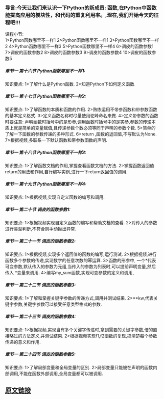 ﻿### 导言:今天让我们来认识一下Python的新成员: 函数,在Python中函数能提高应用的模块性，和代码的重复利用率。,现在,我们开始今天的征程吧!!!
课程小节:  
1>Python函数哪里不一样1
2>Python函数哪里不一样1
3>Python函数哪里不一样2
4>Python函数哪里不一样3
5>Python函数哪里不一样4
6>调皮的函数参数1
7>调皮的函数参数2
8>调皮的函数参数3
9>调皮的函数参数4
10>调皮的函数参数5
##### 章节一  第十六节 Python函数哪里不一样1:
   知识要点:
        1>了解什么是Python函数.
        2>知道Python下如何定义函数.
##### 章节一  第十七节 Python函数哪里不一样2:
   知识要点:
        1>了解函数的本质和函数的作用.
        2>熟练运用不带参函数和带参数函数的基本定义格式.
        3>定义函数名称时尽量使用驼峰命名来做.
        4>定义带参数的函数时要注意: 声明函数时括号中的是形参,调用函数时括号中的是实参,参数的传递本质上就是简单的变量赋值,且传递参数个数必须等同于声明的参数个数.
        5>简单的了解一下函数的参数传递的多种形式.
        6>return ,函数的返回值,不写默认为None.
        7>根据视频,多联系一下默认函数和带参数函数的声明.
##### 章节一  第十八节 Python函数哪里不一样3:
   知识要点:
        1>了解函数文档的作用,掌握查看函数文档的方法.
        2>掌握函数返回值return的用法和作用,自行编写实例,进行一下return返回值的调用.
##### 章节一  第十九节 Python函数哪里不一样4:
   知识要点:
        1>根据视频,实现自定义函数的编写和调用.
##### 章节一  第二十节 调皮的函数参数1:
   知识要点:
        1>根据视频实现自定义函数的编写和帮助文档的查看.
        2>对传入的参数进行类型判断,不符合则手动抛出异常.
##### 章节一  第二十一节 调皮的函数参数2:
   知识要点:
        1>根据视频,实现多个返回值的函数的编写,运行测试.
        2>根据视频,进行函数多个参数的传递,实现数字的任意次数的幂运算.
        3>函数的形参中, 一个*代表可变参数,默认传入的参数为元组,当传入的参数为列表时,可以提前声明变量,然后传入 *变量来调用.
        4>编写my_sum函数,实现可变参数的定义和调用,
##### 章节一  第二十二节 调皮的函数参数3:
   知识要点:
        1>了解和掌握关键字参数的传递方式,调用并测试结果.
        2>**kw,代表关键字参数,关键字参数可以接受任意类型格式的参数.
##### 章节一  第二十三节 调皮的函数参数4:
   知识要点:
        1>根据视频,实现当有多个关键字传递时,拿到需要的关键字参数,倍的直接略过的方法定义,并测试结果.
        2>根据视频实现f1,f2函数的复现,搞清楚每个参数传递的意义和作用.
##### 章节一  第二十四节 调皮的函数参数5:
   知识要点:
        1>了解局部变量和全局变量的区别.
        2>局部变量只能被在声明的函数内部调用,不能在函数外部调用,全局变量都可以被调用.

## [原文链接](https://note.youdao.com/ynoteshare1/index.html?id=9871ea0ed0f044c9dccf685e65eb8c06&type=note)
